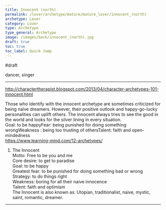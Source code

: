```yaml
---
title: Innocent (north)
permalink: /lover/archetype/mature/mature_lover/innocent_(north)
archetype: Lover
category: Lover
type: Archetype
type_general: Archetype
image: /images/back/innocent_(north).jpg
draft: true
toc: true
toc_label: Quick Jump
---
```

#draft   
  
dancer, singer  
  
---  
  
http://charactertherapist.blogspot.com/2013/04/character-archetypes-101-innocent.html  
  
Those who identify with the innocent archetype are sometimes criticized for being naïve dreamers. However, their positive outlook and happy-go-lucky personalities can uplift others. The innocent always tries to see the good in the world and looks for the silver lining in every situation.  
Goal: to be happyFear: being punished for doing something wrongWeakness : being too trusting of othersTalent: faith and open-mindedness  
https://www.learning-mind.com/12-archetypes/  
  
1. The Innocent  
Motto: Free to be you and me  
Core desire: to get to paradise  
Goal: to be happy  
Greatest fear: to be punished for doing something bad or wrong  
Strategy: to do things right  
Weakness: boring for all their naive innocence  
Talent: faith and optimism  
The Innocent is also known as: Utopian, traditionalist, naive, mystic, saint, romantic, dreamer.
---

